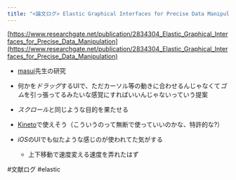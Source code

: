 ```yaml
---
title: "<論文ログ> Elastic Graphical Interfaces for Precise Data Manipulation"
---
```


[https://www.researchgate.net/publication/2834304_Elastic_Graphical_Interfaces_for_Precise_Data_Manipulation](https://www.researchgate.net/publication/2834304_Elastic_Graphical_Interfaces_for_Precise_Data_Manipulation)

* [masui](masui.md)先生の研究

* 何かを*ドラッグ*するUIで、ただカーソル等の動きに合わせるんじゃなくて*ゴム*を引っ張ってるみたいな感覚にすればいいんじゃないっていう提案

* *スクロール*と同じような目的を果たせる

* [Kineto](kineto.md)で使えそう（こういうのって無断で使っていいのかな、特許的な?）

* *iOS*のUIでも似たような感じのが使われてた気がする
  
  * 上下移動で速度変える速度を弄れたはず

\#文献ログ #elastic
